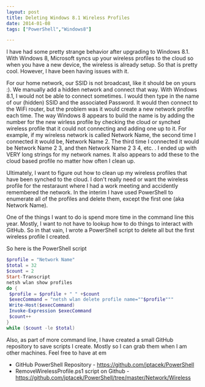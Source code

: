 ```yaml
---
layout: post
title: Deleting Windows 8.1 Wireless Profiles
date: 2014-01-08
tags: ["PowerShell","Windows8"]

---
```


I have had some pretty strange behavior after upgrading to Windows 8.1. With Windows 8, Microsoft syncs up your wireless
profiles to the cloud so when you have a new device, the wireless is already setup. So that is pretty cool. However, I
have been having issues with it.

For our home network, our SSID is not broadcast, like it should be on yours :). We manually add a hidden network and connect that way. With
Windows 8.1, I would not be able to connect sometimes. I would then type in the name of our (hidden) SSID and the associated Password.
It would then connect to the WiFi router, but the problem was it would create a new network profile each time. The way
Windows 8 appears to build the name is by adding the number for the new wirless profile by checking the cloud or synched
wireless profile that it could not connecting and adding one up to it. For example, if my wireless network is called
Network Name, the second time I connected it would be, Network Name 2. The third time I connected it would be Network Name 2 3,
and then Network Name 2 3 4, etc. . I ended up
with VERY long strings for my network names. It also appears to add these to the cloud based profile no matter how often
I clean up.

Ultimately, I want to figure out how to clean up my wireless profiles that have been synched to the cloud. I don't really
need or want the wireless profile for the restaraunt where I had a work meeting and accidently remembered the network. In the interim
I have used PowerShell to enumerate all of the profiles and delete them, except the first one (aka Network Name).

One of the things I want to do is spend more time in the command line this year. Mostly, I want to not have to lookup
how to do things to interact with GitHub. So in that vain, I wrote a PowerShell script to delete all but the first
wireless profile I created.

So here is the PowerShell script


```PowerShell
$profile = "Network Name"
$total = 32
$count = 2
Start-Transcript
netsh wlan show profiles
do {
 $profile = $profile + " " +$count
 $execCommand = "netsh wlan delete profile name=""$profile"""
 Write-Host($execCommand)
 Invoke-Expression $execCommand
 $count++
}
while ($count -le $total)

```

Also, as part of more command line, I have created a small GitHub repository to save scripts I create. Mostly so
I can grab them when I am other machines. Feel free to have at em

* GitHub PowerShell Repository - https://github.com/jptacek/PowerShell
* RemoveWirelessProfile.ps1 script on Github - https://github.com/jptacek/PowerShell/tree/master/Network/Wireless

